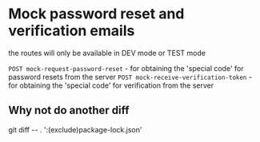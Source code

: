 # Mock password reset and verification emails

the routes will only be available in DEV mode or TEST mode

`POST mock-request-password-reset` - for obtaining the 'special code' for password resets from the server
`POST mock-receive-verification-token` - for obtaining the 'special code' for verification from the server

## Why not do another diff

git diff -- . ':(exclude)package-lock.json'
